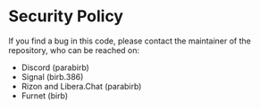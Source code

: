 # Security Policy

If you find a bug in this code, please contact the maintainer of the repository, who can be reached on:
- Discord (parabirb)
- Signal (birb.386)
- Rizon and Libera.Chat (parabirb)
- Furnet (birb)
